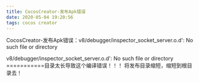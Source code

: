 ```yaml
---
title: CocosCreator-发布Apk错误
date: 2020-05-04 19:20:56
tags: cocos creator
---
```


CocosCreator-发布Apk错误：v8/debugger/inspector_socket_server.o.d': No such file or directory

v8/debugger/inspector_socket_server.o.d': No such file or directory
===========目录太长导致这个编译错误！！！
将发布目录缩短，缩短到根目录去！